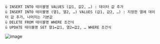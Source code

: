 	ü INSERT INTO 테이블명 VALUES (값1, 값2, …) : 데이터 값 추가
	ü INSERT INTO 테이블명 (열1, 열2, …) VALUES (값1, 값2, …) : 지정한 열에 데이터 값 추가, 나머지는 기본값
	ü DELETE FROM 테이블명 WHERE 조건식
	ü UPDATE 테이블명 SET 열1=값1, 열2=값2, … WHERE 조건식
![image](https://user-images.githubusercontent.com/85976426/144035014-b2c81f74-4e56-41a1-b7aa-ae4bd18710e2.png)
